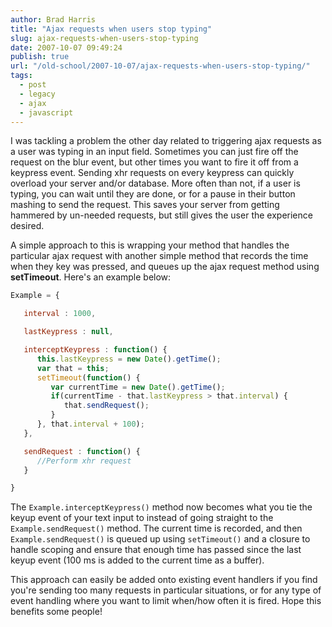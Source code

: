 ```yaml
---
author: Brad Harris
title: "Ajax requests when users stop typing"
slug: ajax-requests-when-users-stop-typing
date: 2007-10-07 09:49:24
publish: true
url: "/old-school/2007-10-07/ajax-requests-when-users-stop-typing/"
tags:
  - post
  - legacy
  - ajax
  - javascript
---
```


I was tackling a problem the other day related to triggering ajax requests as a user was typing in an input field.  Sometimes you can just fire off the request on the blur event, but other times you want to fire it off from a keypress event.  Sending xhr requests on every keypress can quickly overload your server and/or database.  More often than not, if a user is typing, you can wait until they are done, or for a pause in their button mashing to send the request.  This saves your server from getting hammered by un-needed requests, but still gives the user the experience desired.

A simple approach to this is wrapping your method that handles the particular ajax request with another simple method that records the time when they key was pressed, and queues up the ajax request method using **setTimeout**.  Here's an example below:

```javascript
Example = {

   interval : 1000,

   lastKeypress : null,

   interceptKeypress : function() {
      this.lastKeypress = new Date().getTime();
      var that = this;
      setTimeout(function() {
         var currentTime = new Date().getTime();
         if(currentTime - that.lastKeypress > that.interval) {
            that.sendRequest();
         }
      }, that.interval + 100);
   },

   sendRequest : function() {
      //Perform xhr request
   }

}
```

The ```Example.interceptKeypress()``` method now becomes what you tie the keyup event of your text input to instead of going straight to the ```Example.sendRequest()``` method.  The current time is recorded, and then ```Example.sendRequest()``` is queued up using ```setTimeout()``` and a closure to handle scoping and ensure that enough time has passed since the last keyup event (100 ms is added to the current time as a buffer).

This approach can easily be added onto existing event handlers if you find you're sending too many requests in particular situations, or for any type of event handling where you want to limit when/how often it is fired.  Hope this benefits some people!
